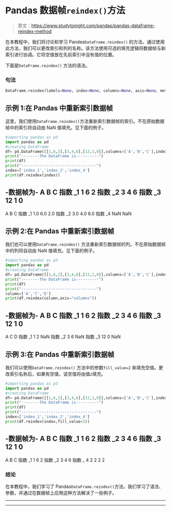 # Pandas 数据帧`reindex()`方法

> 原文：<https://www.studytonight.com/pandas/pandas-dataframe-reindex-method>

在本教程中，我们将讨论和学习 Pandas`DataFrame.reindex()` 的方法。通过使用此方法，我们可以更改索引和列的名称。该方法使用可选的填充逻辑将数据帧与新索引进行协调。它将空值放在先前索引中没有值的位置。

下面是`DataFrame.reindex()` 方法的语法。

### 句法

```py
DataFrame.reindex(labels=None, index=None, columns=None, axis=None, method=None, copy=True, level=None, fill_value=nan, limit=None, tolerance=None)
```

## 示例 1:在 Pandas 中重新索引数据帧

这里，我们使用`DataFrame.reindex()`方法重新索引数据帧的索引。不在原始数据帧中的索引将自动由 NaN 值填充。见下面的例子。

```py
#importing pandas as pd
import pandas as pd
#creating DataFrame
df= pd.DataFrame([[1,6,2],[3,4,6],[12,1,0]],columns=['A','B','C'],index=(['index_1','index_2','index_3']))
print("--------The DataFrame is----------")
print(df)
print("---------------------------------")
index=['index_1','index_2','index_4']
print(df.reindex(index))
```

-数据帧为-
A B C
指数 _1 1 6 2
指数 _2 3 4 6
指数 _3 12 1 0
-
A B C
指数 _1 1.0 6.0 2.0
指数 _2 3.0 4.0 6.0
指数 _4 NaN NaN

## 示例 2:在 Pandas 中重新索引数据帧

我们也可以使用`DataFrame.reindex()` 方法重新索引数据帧的列。不在原始数据帧中的列将自动由 NaN 值填充。见下面的例子。

```py
#importing pandas as pd
import pandas as pd
#creating DataFrame
df= pd.DataFrame([[1,6,2],[3,4,6],[12,1,0]],columns=['A','B','C'],index=(['index_1','index_2','index_3']))
print("--------The DataFrame is----------")
print(df)
print("---------------------------------")
column=['A','C','D']
print(df.reindex(column,axis="columns"))
```

-数据帧为-
A B C
指数 _1 1 6 2
指数 _2 3 4 6
指数 _3 12 1 0
-
A C D
指数 _1 1 2 NaN
指数 _2 3 6 NaN
指数 _3 12 0 NaN

## 示例 3:在 Pandas 中重新索引数据帧

我们可以使用`DataFrame.reindex()` 方法中的参数`fill_value=2` 来填充空值。更改索引名称后，如果有空值，该空值将由值`2`填充。

```py
#importing pandas as pd
import pandas as pd
#creating DataFrame
df= pd.DataFrame([[1,6,2],[3,4,6],[12,1,0]],columns=['A','B','C'],index=(['index_1','index_2','index_3']))
print("--------The DataFrame is----------")
print(df)
print("---------------------------------")
index=['index_1','index_2','index_4']
print(df.reindex(index,fill_value=2))
```

-数据帧为-
A B C
指数 _1 1 6 2
指数 _2 3 4 6
指数 _3 12 1 0
-
A B C
指数 _1 1 6 2
指数 _2 3 4 6
指数 _ 4 2 2 2 2

### 结论

在本教程中，我们学习了 Pandas`DataFrame.reindex()`方法。我们学习了语法、参数，并通过在数据帧上应用这种方法解决了一些例子。

* * *

* * *